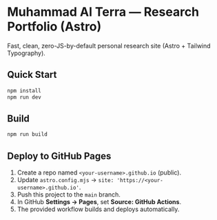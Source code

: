 # Muhammad Al Terra — Research Portfolio (Astro)

Fast, clean, zero-JS-by-default personal research site (Astro + Tailwind Typography).

## Quick Start
```bash
npm install
npm run dev
```

## Build
```bash
npm run build
```

## Deploy to GitHub Pages
1. Create a repo named `<your-username>.github.io` (public).
2. Update `astro.config.mjs` → `site: 'https://<your-username>.github.io'`.
3. Push this project to the `main` branch.
4. In GitHub **Settings → Pages**, set **Source: GitHub Actions**.
5. The provided workflow builds and deploys automatically.
